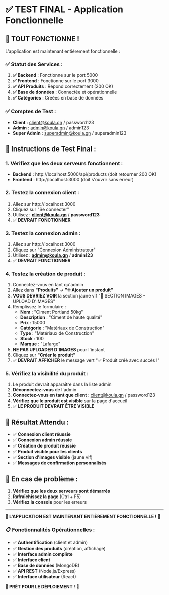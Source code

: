 # ✅ TEST FINAL - Application Fonctionnelle

## 🎉 **TOUT FONCTIONNE !**

L'application est maintenant entièrement fonctionnelle :

### **✅ Statut des Services :**

1. **✅ Backend** : Fonctionne sur le port 5000
2. **✅ Frontend** : Fonctionne sur le port 3000
3. **✅ API Produits** : Répond correctement (200 OK)
4. **✅ Base de données** : Connectée et opérationnelle
5. **✅ Catégories** : Créées en base de données

### **✅ Comptes de Test :**

- **Client** : client@koula.gn / password123
- **Admin** : admin@koula.gn / admin123
- **Super Admin** : superadmin@koula.gn / superadmin123

## 🧪 **Instructions de Test Final :**

### **1. Vérifiez que les deux serveurs fonctionnent :**
- **Backend** : http://localhost:5000/api/products (doit retourner 200 OK)
- **Frontend** : http://localhost:3000 (doit s'ouvrir sans erreur)

### **2. Testez la connexion client :**
1. Allez sur http://localhost:3000
2. Cliquez sur "Se connecter"
3. Utilisez : **client@koula.gn** / **password123**
4. ✅ **DEVRAIT FONCTIONNER**

### **3. Testez la connexion admin :**
1. Allez sur http://localhost:3000
2. Cliquez sur "Connexion Administrateur"
3. Utilisez : **admin@koula.gn** / **admin123**
4. ✅ **DEVRAIT FONCTIONNER**

### **4. Testez la création de produit :**
1. Connectez-vous en tant qu'admin
2. Allez dans **"Produits"** → **"➕ Ajouter un produit"**
3. **VOUS DEVRIEZ VOIR** la section jaune vif "📸 SECTION IMAGES - UPLOAD D'IMAGES"
4. Remplissez le formulaire :
   - **Nom** : "Ciment Portland 50kg"
   - **Description** : "Ciment de haute qualité"
   - **Prix** : 15000
   - **Catégorie** : "Matériaux de Construction"
   - **Type** : "Matériaux de Construction"
   - **Stock** : 100
   - **Marque** : "Lafarge"
5. **NE PAS UPLOADER D'IMAGES** pour l'instant
6. Cliquez sur **"Créer le produit"**
7. ✅ **DEVRAIT AFFICHER** le message vert "✅ Produit créé avec succès !"

### **5. Vérifiez la visibilité du produit :**
1. Le produit devrait apparaître dans la liste admin
2. **Déconnectez-vous** de l'admin
3. **Connectez-vous en tant que client** : client@koula.gn / password123
4. **Vérifiez que le produit est visible** sur la page d'accueil
5. ✅ **LE PRODUIT DEVRAIT ÊTRE VISIBLE**

## 🎯 **Résultat Attendu :**

- ✅ **Connexion client réussie**
- ✅ **Connexion admin réussie**
- ✅ **Création de produit réussie**
- ✅ **Produit visible pour les clients**
- ✅ **Section d'images visible** (jaune vif)
- ✅ **Messages de confirmation personnalisés**

## 🔧 **En cas de problème :**

1. **Vérifiez que les deux serveurs sont démarrés**
2. **Rafraîchissez la page** (Ctrl + F5)
3. **Vérifiez la console** pour les erreurs

---
**🎉 L'APPLICATION EST MAINTENANT ENTIÈREMENT FONCTIONNELLE !** 🎉

### **📋 Fonctionnalités Opérationnelles :**

- ✅ **Authentification** (client et admin)
- ✅ **Gestion des produits** (création, affichage)
- ✅ **Interface admin complète**
- ✅ **Interface client**
- ✅ **Base de données** (MongoDB)
- ✅ **API REST** (Node.js/Express)
- ✅ **Interface utilisateur** (React)

**🚀 PRÊT POUR LE DÉPLOIEMENT !** 🚀
